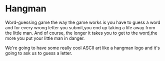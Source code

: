 # Hangman
Word-guessing game 
the way the game works is you have to guess a word and for every wrong
letter you submit,you end up taking a life away from the little man. And of course,
the longer it takes you to get to the word,the more you put your little man in danger.


We're going to have some really cool ASCII art like a hangman logo 
and it's going to ask us to guess a letter.

